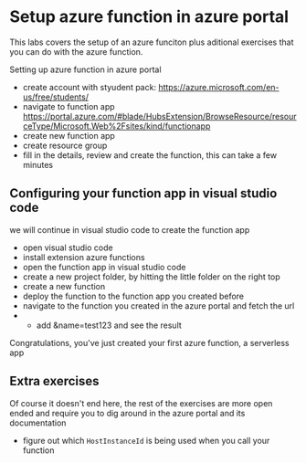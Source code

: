 Setup azure function in azure portal
============	

This labs covers the setup of an azure funciton plus aditional exercises that you can do with the azure function.

Setting up azure function in azure portal
* create account with styudent pack: https://azure.microsoft.com/en-us/free/students/
* navigate to function app https://portal.azure.com/#blade/HubsExtension/BrowseResource/resourceType/Microsoft.Web%2Fsites/kind/functionapp 
* create new function app
* create resource group
* fill in the details, review and create the function, this can take a few minutes 

Configuring your function app in visual studio code
------------

we will continue in visual studio code to create the function app
* open visual studio code
* install extension azure functions
* open the function app in visual studio code
* create a new project folder, by hitting the little folder on the right top
* create a new function
* deploy the function to the function app you created before
* navigate to the function you created in the azure portal and fetch the url
* * add &name=test123 and see the result

Congratulations, you've just created your first azure function, a serverless app

Extra exercises
---------------
Of course it doesn't end here, the rest of the exercises are more open ended and require you to dig around in the azure portal and its documentation
* figure out which `HostInstanceId` is being used when you call your function
